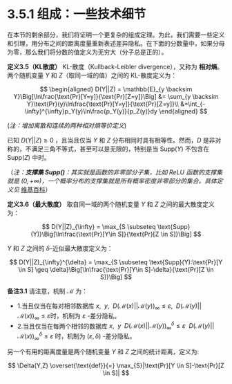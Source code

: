 # 3.5.1 组成：一些技术细节

在本节的剩余部分，我们将证明一个更复杂的组成定理。为此，我们需要一些定义和引理，用分布之间的距离度量重新表述差异隐私。在下面的分数量中，如果分母为零，那么我们将分数的值定义为无穷大（分子总是正的）。

**定义3.5（KL散度）** KL-散度（Kullback-Leibler divergence），又称为 **相对熵**。两个随机变量 $Y$ 和 $Z$（取同一域的值）之间的 KL-散度定义为：

$$
\begin{aligned}
    D(Y||Z) = \mathbb{E}_{y \backsim Y}\Big[\ln\frac{\text{Pr}[Y=y]}{\text{Pr}[Z=y]}\Big] &= \sum_{y \backsim Y}\text{Pr}(y)\ln\frac{\text{Pr}[Y=y]}{\text{Pr}[Z=y]}\\
    &=\int_{-\infty}^{\infty}p_Y(y)\ln\frac{p_Y(y)}{p_Z(y)}dy
\end{aligned}
$$

(*注：增加离散和连续的两种相对熵等价定义*)

已知 $D(Y||Z)\geq 0$ ，且当且仅当 $Y$ 和 $Z$ 分布相同时具有相等性。然而，$D$ 是非对称的，不满足三角不等式，甚至可以是无限的，特别是当 $\text{Supp}(Y)$ 不包含在 $\text{Supp}(Z)$ 中时。

（*注：**支撑集 $\text{Supp}()$**：其实就是函数的非零部分子集，比如 ReLU 函数的支撑集就是 $(0, +\infty)$，一个概率分布的支撑集就是所有概率密度非零部分的集合。具体定义见* [维基百科](https://zh.wikipedia.org/wiki/%E6%94%AF%E6%92%91%E9%9B%86)）

**定义3.6（最大散度）** 取自同一域的两个随机变量 $Y$ 和 $Z$ 之间的最大散度定义为：

$$
D(Y||Z)_{\infty} = \max_{S \subseteq \text{Supp}(Y)}\Big[\ln\frac{\text{Pr}[Y\in S]}{\text{Pr}[Z \in S]}\Big]
$$

$Y$ 和 $Z$ 之间的 $\delta$-近似最大散度定义为：

$$
D(Y||Z)_{\infty}^{\delta} = \max_{S \subseteq \text{Supp}(Y):\text{Pr}[Y \in S] \geq \delta}\Big[\ln\frac{\text{Pr}[Y\in S]-\delta}{\text{Pr}[Z \in S]}\Big]
$$

**备注3.1** 请注意，机制 $\mathcal{M}$ 为：

- 1.当且仅当在每对相邻数据库 $x,\enspace y,\enspace D(\mathcal{M}(x)||\mathcal{M}(y))_{\infty} \leq \varepsilon, \enspace D(\mathcal{M}(y)||\mathcal{M}(x))_{\infty} \leq \varepsilon$时，机制为 $\varepsilon$ -差分隐私。
- 2.当且仅当在每两个相邻的数据库 $x,\enspace y \enspace D(\mathcal{M}(x)||\mathcal{M}(y))_{\infty}^{\delta} \leq \varepsilon \enspace D(\mathcal{M}(y)||\mathcal{M}(x))_{\infty}^{\delta} \leq \varepsilon$ 时，机制为 $(\varepsilon,\delta)$ -差分隐私。

另一个有用的距离度量是两个随机变量 $Y$ 和 $Z$ 之间的统计距离，定义为:

$$
\Delta(Y,Z) \overset{\text{def}}{=} \max_{S}|\text{Pr}[Y \in S]-\text{Pr}[Z \in S]|
$$